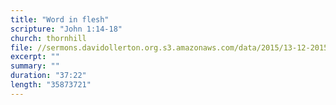```yaml
---
title: "Word in flesh"
scripture: "John 1:14-18"
church: thornhill
file: //sermons.davidollerton.org.s3.amazonaws.com/data/2015/13-12-2015.mp3
excerpt: ""
summary: ""
duration: "37:22"
length: "35873721"
---
```

